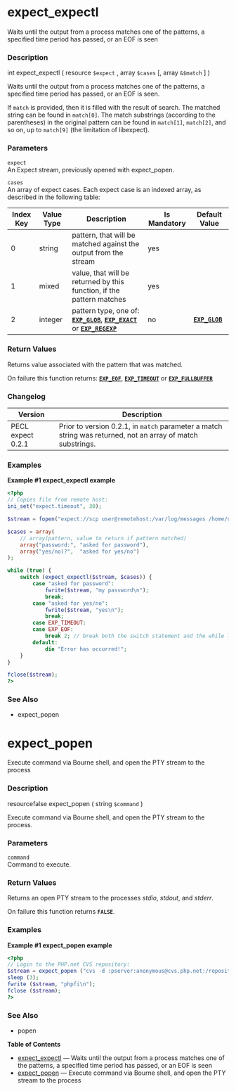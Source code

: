 expect\_expectl
===============

Waits until the output from a process matches one of the patterns, a
specified time period has passed, or an EOF is seen

### Description

<span class="type">int</span> <span
class="methodname">expect\_expectl</span> ( <span
class="methodparam"><span class="type">resource</span> `$expect`</span>
, <span class="methodparam"><span class="type">array</span>
`$cases`</span> \[, <span class="methodparam"><span
class="type">array</span> `&$match`</span> \] )

Waits until the output from a process matches one of the patterns, a
specified time period has passed, or an EOF is seen.

If `match` is provided, then it is filled with the result of search. The
matched string can be found in `match[0]`. The match substrings
(according to the parentheses) in the original pattern can be found in
`match[1]`, `match[2]`, and so on, up to `match[9]` (the limitation of
libexpect).

### Parameters

`expect`  
An Expect stream, previously opened with <span
class="function">expect\_popen</span>.

`cases`  
An array of expect cases. Each expect case is an indexed array, as
described in the following table:

| Index Key | Value Type | Description                                                                                                                                                                                                                                                                                                | Is Mandatory | Default Value                                                                             |
|-----------|------------|------------------------------------------------------------------------------------------------------------------------------------------------------------------------------------------------------------------------------------------------------------------------------------------------------------|--------------|-------------------------------------------------------------------------------------------|
| 0         | string     | pattern, that will be matched against the output from the stream                                                                                                                                                                                                                                           | yes          |                                                                                           |
| 1         | mixed      | value, that will be returned by this function, if the pattern matches                                                                                                                                                                                                                                      | yes          |                                                                                           |
| 2         | integer    | pattern type, one of: <a href="/expect/constants.html#" class="link"><strong><code>EXP_GLOB</code></strong></a>, <a href="/expect/constants.html#" class="link"><strong><code>EXP_EXACT</code></strong></a> or <a href="/expect/constants.html#" class="link"><strong><code>EXP_REGEXP</code></strong></a> | no           | <a href="/expect/constants.html#" class="link"><strong><code>EXP_GLOB</code></strong></a> |

### Return Values

Returns value associated with the pattern that was matched.

On failure this function returns:
<a href="/expect/constants.html#" class="link"><strong><code>EXP_EOF</code></strong></a>,
<a href="/expect/constants.html#" class="link"><strong><code>EXP_TIMEOUT</code></strong></a>
or
<a href="/expect/constants.html#" class="link"><strong><code>EXP_FULLBUFFER</code></strong></a>

### Changelog

| Version           | Description                                                                                                 |
|-------------------|-------------------------------------------------------------------------------------------------------------|
| PECL expect 0.2.1 | Prior to version 0.2.1, in `match` parameter a match string was returned, not an array of match substrings. |

### Examples

**Example \#1 <span class="function">expect\_expectl</span> example**

``` php
<?php
// Copies file from remote host:
ini_set("expect.timeout", 30);

$stream = fopen("expect://scp user@remotehost:/var/log/messages /home/user/messages.txt", "r");

$cases = array(
    // array(pattern, value to return if pattern matched)
    array("password:", "asked for password"),
    array("yes/no)?",  "asked for yes/no")
);

while (true) {
    switch (expect_expectl($stream, $cases)) {
        case "asked for password":
            fwrite($stream, "my password\n");
            break;
        case "asked for yes/no":
            fwrite($stream, "yes\n");
            break;
        case EXP_TIMEOUT:
        case EXP_EOF:
            break 2; // break both the switch statement and the while loop
        default:
            die "Error has occurred!";
    }
}

fclose($stream);
?>
```

### See Also

-   <span class="function">expect\_popen</span>

expect\_popen
=============

Execute command via Bourne shell, and open the PTY stream to the process

### Description

<span class="type"><span class="type">resource</span><span
class="type">false</span></span> <span
class="methodname">expect\_popen</span> ( <span
class="methodparam"><span class="type">string</span> `$command`</span> )

Execute command via Bourne shell, and open the PTY stream to the
process.

### Parameters

`command`  
Command to execute.

### Return Values

Returns an open PTY stream to the processes *stdio*, *stdout*, and
*stderr*.

On failure this function returns **`FALSE`**.

### Examples

**Example \#1 <span class="function">expect\_popen</span> example**

``` php
<?php
// Login to the PHP.net CVS repository:
$stream = expect_popen ("cvs -d :pserver:anonymous@cvs.php.net:/repository login");
sleep (3);
fwrite ($stream, "phpfi\n");
fclose ($stream);
?>
```

### See Also

-   <span class="function">popen</span>

**Table of Contents**

-   [expect\_expectl](/ref/expect.html#expect_expectl) — Waits until the
    output from a process matches one of the patterns, a specified time
    period has passed, or an EOF is seen
-   [expect\_popen](/ref/expect.html#expect_popen) — Execute command via
    Bourne shell, and open the PTY stream to the process
